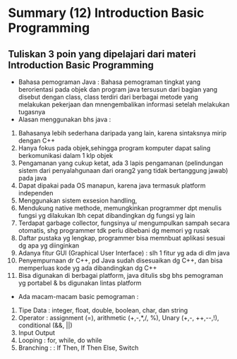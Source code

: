 # Summary (12) Introduction Basic Programming
## Tuliskan 3 poin yang dipelajari dari materi Introduction Basic Programming

- Bahasa pemograman Java : Bahasa pemograman tingkat yang berorientasi pada objek dan program java tersusun dari bagian yang disebut dengan class, class terdiri dari berbagai metode yang melakukan pekerjaan dan mnengembalikan informasi setelah melakukan tugasnya
- Alasan menggunakan bhs java :
1.	Bahasanya lebih sederhana daripada yang lain, karena sintaksnya mirip dengan C++
2.	Hanya fokus pada objek,sehingga program komputer dapat saling berkomunikasi dalam 1 klp objek
3.	Pengamanan yang cukup ketat, ada 3 lapis pengamanan (pelindungan sistem dari penyalahgunaan dari orang2 yang tidak bertanggung jawab) pada java 
4.	Dapat dipakai pada OS manapun, karena java termasuk platform independen
5.	Menggunakan sistem exsesion handling, 
6.	Mendukung native methode, memungkinkan programmer dpt menulis fungsi yg dilakukan lbh cepat dibandingkan dg fungsi yg lain
7.	Terdapat garbage collector, fungsinya u/ mengumpulkan sampah secara otomatis, shg programmer tdk perlu dibebani dg memori yg rusak
8.	Daftar pustaka yg lengkap, programmer bisa memnbuat aplikasi sesuai dg apa yg diinginkan
9.	Adanya fitur GUI (Graphical User Interface) : slh 1 fitur yg ada di dlm java
10.	Penyempurnaan dr C++, pd Java sudah disesuaikan dg C++, dan bisa memperluas kode yg ada dibandingkan dg C++
11.	Bisa digunakan di berbagai platform, java ditulis sbg bhs pemograman yg portabel & bs digunakan lintas platform

- Ada macam-macam basic pemograman :
1. Tipe Data : integer, float, double, boolean, char, dan string
2. Operator : assignment (=), arithmetic (+,-,*,/, %), Unary (+,-, ++,--,!), conditional (&&, ||)
3. Input Output 
4. Looping : for, while, do while
5. Branching : : If Then, If Then Else, Switch
